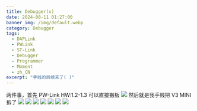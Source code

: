 ```yaml
---
title: Debugger(x)
date: 2024-08-11 01:27:00
banner_img: /img/default.webp
category: Debugger
tags: 
  - DAPLink
  - PWLink
  - ST-Link
  - Debugger
  - Programmer
  - Moment
  - zh_CN
excerpt: "手贱的后续来了( )"
---
```


两件事，首先 PW-Link HW:1.2-1.3 可以直接搬板
![ ](/img/Moment/IMG_20240810_233438.webp)
然后就是我手贱把 V3 MINI 拆了
![ ](/img/Moment/IMG_20240811_134153.webp)
![ ](/img/Moment/IMG_20240811_012756.webp)
![ ](/img/Moment/IMG_20240811_012816.webp)
![ ](/img/Moment/IMG_20240811_012852.webp)
![ ](/img/Moment/IMG_20240811_012912.webp)
![ ](/img/Moment/IMG_20240811_020559.webp)
![ ](/img/Moment/IMG_20240811_204745.webp)
